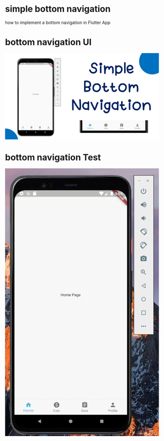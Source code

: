 # simple bottom navigation

how to implement a bottom navigation in Flutter App

# bottom navigation UI
![splash_screen_UI](/previewNavigation.png)

# bottom navigation Test
![splash_screen_TEST](/บันทึก_2021_06_29_21_03_44_856.gif)
